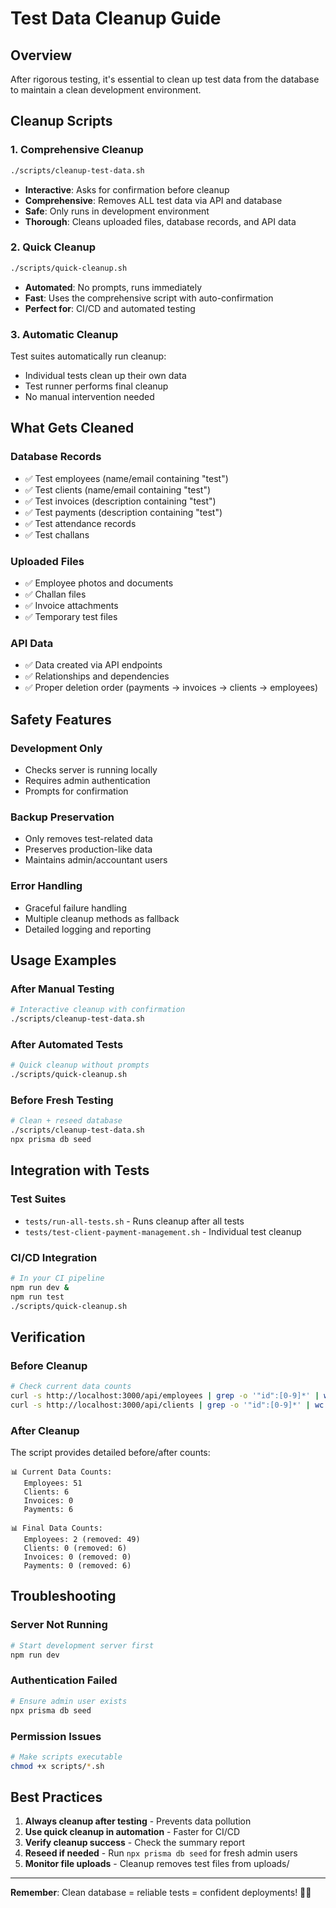 # Test Data Cleanup Guide

## Overview
After rigorous testing, it's essential to clean up test data from the database to maintain a clean development environment.

## Cleanup Scripts

### 1. Comprehensive Cleanup
```bash
./scripts/cleanup-test-data.sh
```
- **Interactive**: Asks for confirmation before cleanup
- **Comprehensive**: Removes ALL test data via API and database
- **Safe**: Only runs in development environment
- **Thorough**: Cleans uploaded files, database records, and API data

### 2. Quick Cleanup
```bash
./scripts/quick-cleanup.sh
```
- **Automated**: No prompts, runs immediately
- **Fast**: Uses the comprehensive script with auto-confirmation
- **Perfect for**: CI/CD and automated testing

### 3. Automatic Cleanup
Test suites automatically run cleanup:
- Individual tests clean up their own data
- Test runner performs final cleanup
- No manual intervention needed

## What Gets Cleaned

### Database Records
- ✅ Test employees (name/email containing "test")
- ✅ Test clients (name/email containing "test") 
- ✅ Test invoices (description containing "test")
- ✅ Test payments (description containing "test")
- ✅ Test attendance records
- ✅ Test challans

### Uploaded Files
- ✅ Employee photos and documents
- ✅ Challan files  
- ✅ Invoice attachments
- ✅ Temporary test files

### API Data
- ✅ Data created via API endpoints
- ✅ Relationships and dependencies
- ✅ Proper deletion order (payments → invoices → clients → employees)

## Safety Features

### Development Only
- Checks server is running locally
- Requires admin authentication
- Prompts for confirmation

### Backup Preservation
- Only removes test-related data
- Preserves production-like data
- Maintains admin/accountant users

### Error Handling
- Graceful failure handling
- Multiple cleanup methods as fallback
- Detailed logging and reporting

## Usage Examples

### After Manual Testing
```bash
# Interactive cleanup with confirmation
./scripts/cleanup-test-data.sh
```

### After Automated Tests
```bash
# Quick cleanup without prompts  
./scripts/quick-cleanup.sh
```

### Before Fresh Testing
```bash
# Clean + reseed database
./scripts/cleanup-test-data.sh
npx prisma db seed
```

## Integration with Tests

### Test Suites
- `tests/run-all-tests.sh` - Runs cleanup after all tests
- `tests/test-client-payment-management.sh` - Individual test cleanup

### CI/CD Integration
```bash
# In your CI pipeline
npm run dev &
npm run test
./scripts/quick-cleanup.sh
```

## Verification

### Before Cleanup
```bash
# Check current data counts
curl -s http://localhost:3000/api/employees | grep -o '"id":[0-9]*' | wc -l
curl -s http://localhost:3000/api/clients | grep -o '"id":[0-9]*' | wc -l
```

### After Cleanup
The script provides detailed before/after counts:
```
📊 Current Data Counts:
   Employees: 51
   Clients: 6
   Invoices: 0
   Payments: 6

📊 Final Data Counts:
   Employees: 2 (removed: 49)
   Clients: 0 (removed: 6)
   Invoices: 0 (removed: 0)  
   Payments: 0 (removed: 6)
```

## Troubleshooting

### Server Not Running
```bash
# Start development server first
npm run dev
```

### Authentication Failed
```bash
# Ensure admin user exists
npx prisma db seed
```

### Permission Issues
```bash
# Make scripts executable
chmod +x scripts/*.sh
```

## Best Practices

1. **Always cleanup after testing** - Prevents data pollution
2. **Use quick cleanup in automation** - Faster for CI/CD
3. **Verify cleanup success** - Check the summary report
4. **Reseed if needed** - Run `npx prisma db seed` for fresh admin users
5. **Monitor file uploads** - Cleanup removes test files from uploads/

---

**Remember**: Clean database = reliable tests = confident deployments! 🧹✨
